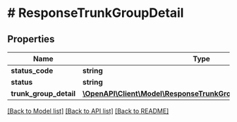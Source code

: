 # # ResponseTrunkGroupDetail

## Properties

Name | Type | Description | Notes
------------ | ------------- | ------------- | -------------
**status_code** | **string** | 200 | [optional]
**status** | **string** | Success | [optional]
**trunk_group_detail** | [**\OpenAPI\Client\Model\ResponseTrunkGroupDetailTrunkGroupDetail**](ResponseTrunkGroupDetailTrunkGroupDetail.md) |  | [optional]

[[Back to Model list]](../../README.md#models) [[Back to API list]](../../README.md#endpoints) [[Back to README]](../../README.md)
